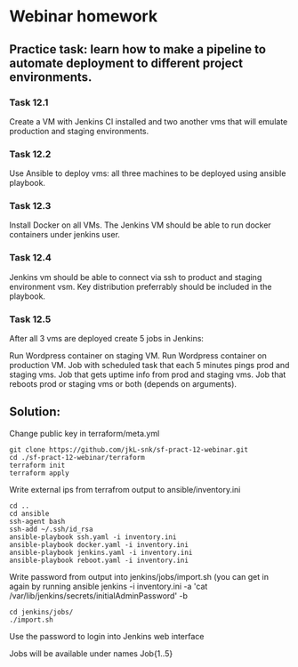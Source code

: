 # Webinar homework

## Practice task: learn how to make a pipeline to automate deployment to different project environments.

### Task 12.1
Create a VM with Jenkins CI installed and two another vms that will emulate production and staging environments.

### Task 12.2
Use Ansible to deploy vms: all three machines to be deployed using ansible playbook.

### Task 12.3
Install Docker on all VMs. The Jenkins VM should be able to run docker containers under jenkins user.

### Task 12.4
Jenkins vm should be able to connect via ssh to product and staging environment vsm. Key distribution preferrably should be included in the playbook.

### Task 12.5
After all 3 vms are deployed create 5 jobs in Jenkins:

Run Wordpress container on staging VM.
Run Wordpress container on production VM.
Job with scheduled task that each 5 minutes pings prod and staging vms.
Job that gets uptime info from prod and staging vms.
Job that reboots prod or staging vms or both (depends on arguments).

## Solution:

Change public key in terraform/meta.yml

```
git clone https://github.com/jkL-snk/sf-pract-12-webinar.git
cd ./sf-pract-12-webinar/terraform
terraform init
terraform apply
```

Write external ips from terrafrom output to ansible/inventory.ini

```
cd ..
cd ansible
ssh-agent bash
ssh-add ~/.ssh/id_rsa
ansible-playbook ssh.yaml -i inventory.ini
ansible-playbook docker.yaml -i inventory.ini
ansible-playbook jenkins.yaml -i inventory.ini
ansible-playbook reboot.yaml -i inventory.ini
```

Write password from output into jenkins/jobs/import.sh (you can get in again by running ansible jenkins -i inventory.ini -a 'cat /var/lib/jenkins/secrets/initialAdminPassword' -b

```
cd jenkins/jobs/
./import.sh
```

Use the password to login into Jenkins web interface

Jobs will be available under names Job{1..5}
